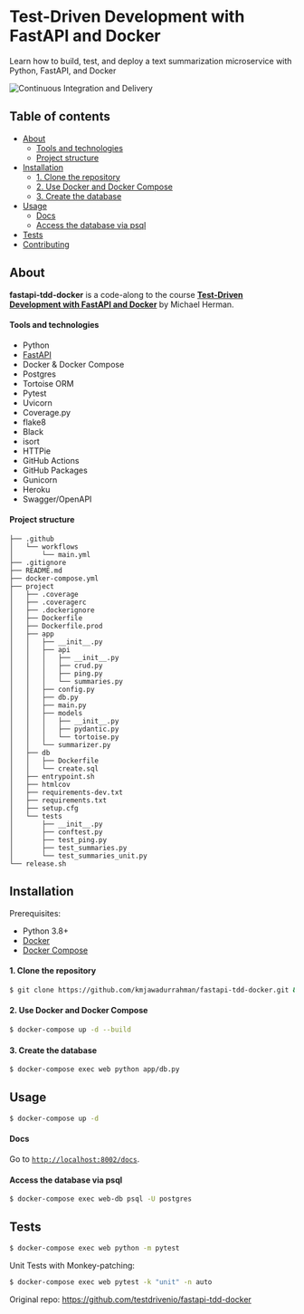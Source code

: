 # Test-Driven Development with FastAPI and Docker
Learn how to build, test, and deploy a text summarization microservice with Python, FastAPI, and Docker

![Continuous Integration and Delivery](https://github.com/kmjawadurrahman/fastapi-tdd-docker/workflows/Continuous%20Integration%20and%20Delivery/badge.svg?branch=master)

## Table of contents
- [About](#about)
  - [Tools and technologies](#tools-and-technologies)
  - [Project structure](#project-structure)
- [Installation](#installation)
    - [1. Clone the repository](#1-clone-the-repository)
    - [2. Use Docker and Docker Compose](#2-use-docker-and-docker-compose)
    - [3. Create the database](#3-create-the-database)
- [Usage](#usage)
    - [Docs](#docs)
    - [Access the database via psql](#access-the-database-via-psql)
- [Tests](#tests)
- [Contributing](#contributing)

## About

**fastapi-tdd-docker** is a code-along to the course **[Test-Driven Development with FastAPI and Docker][tddfastapi]** by Michael Herman.

#### Tools and technologies

- Python
- [FastAPI](https://fastapi.tiangolo.com/)
- Docker & Docker Compose
- Postgres
- Tortoise ORM
- Pytest
- Uvicorn
- Coverage.py
- flake8
- Black
- isort
- HTTPie
- GitHub Actions
- GitHub Packages
- Gunicorn
- Heroku
- Swagger/OpenAPI

#### Project structure

```
├── .github
│   └── workflows
│       └── main.yml
├── .gitignore
├── README.md
├── docker-compose.yml
├── project
│   ├── .coverage
│   ├── .coveragerc
│   ├── .dockerignore
│   ├── Dockerfile
│   ├── Dockerfile.prod
│   ├── app
│   │   ├── __init__.py
│   │   ├── api
│   │   │   ├── __init__.py
│   │   │   ├── crud.py
│   │   │   ├── ping.py
│   │   │   └── summaries.py
│   │   ├── config.py
│   │   ├── db.py
│   │   ├── main.py
│   │   ├── models
│   │   │   ├── __init__.py
│   │   │   ├── pydantic.py
│   │   │   └── tortoise.py
│   │   └── summarizer.py
│   ├── db
│   │   ├── Dockerfile
│   │   └── create.sql
│   ├── entrypoint.sh
│   ├── htmlcov
│   ├── requirements-dev.txt
│   ├── requirements.txt
│   ├── setup.cfg
│   └── tests
│       ├── __init__.py
│       ├── conftest.py
│       ├── test_ping.py
│       ├── test_summaries.py
│       └── test_summaries_unit.py
└── release.sh
```

## Installation

Prerequisites:
- Python 3.8+
- [Docker](https://www.docker.com/)
- [Docker Compose](https://docs.docker.com/compose/)

#### 1. Clone the repository

```bash
$ git clone https://github.com/kmjawadurrahman/fastapi-tdd-docker.git && cd fastapi-tdd-docker
```

#### 2. Use Docker and Docker Compose

```bash
$ docker-compose up -d --build
```

#### 3. Create the database

```bash
$ docker-compose exec web python app/db.py
```

## Usage

```bash
$ docker-compose up -d
```

#### Docs

Go to [`http://localhost:8002/docs`](http://localhost:8002/docs).

#### Access the database via psql

```bash
$ docker-compose exec web-db psql -U postgres
```

## Tests

```bash
$ docker-compose exec web python -m pytest
```

Unit Tests with Monkey-patching:

```bash
$ docker-compose exec web pytest -k "unit" -n auto
```

Original repo: https://github.com/testdrivenio/fastapi-tdd-docker

[tddfastapi]: https://testdriven.io/courses/tdd-fastapi/

